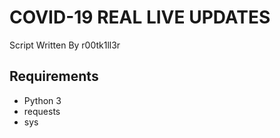 # COVID-19 REAL LIVE UPDATES

Script Written By r00tk1ll3r

## Requirements

- Python 3
- requests
- sys

